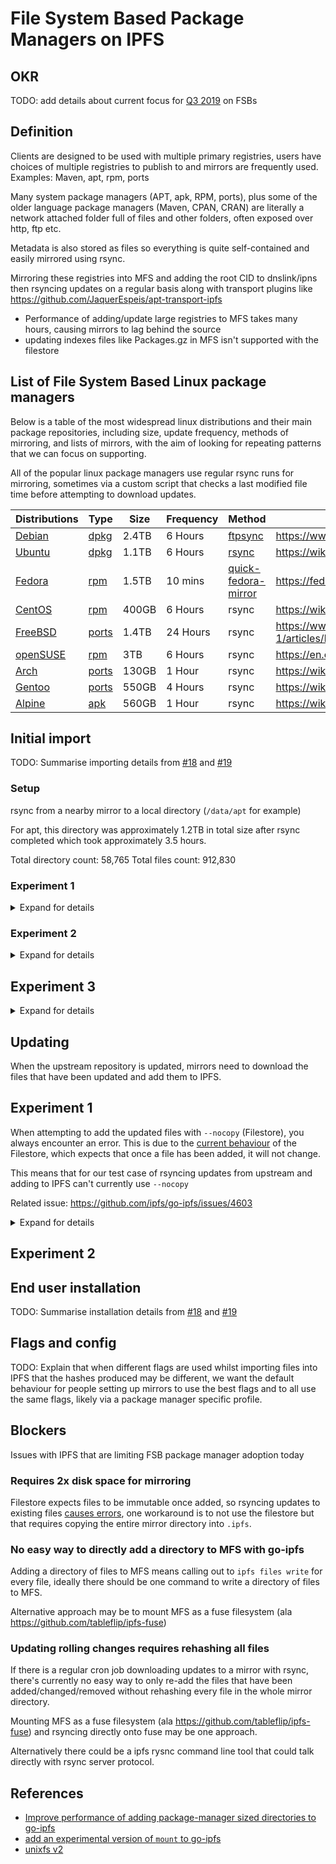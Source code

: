 # File System Based Package Managers on IPFS

## OKR

TODO: add details about current focus for [Q3 2019](https://github.com/ipfs/package-managers/issues/69) on FSBs

## Definition

Clients are designed to be used with multiple primary registries, users have choices of multiple registries to publish to and mirrors are frequently used. Examples: Maven, apt, rpm, ports

Many system package managers (APT, apk, RPM, ports), plus some of the older language package managers (Maven, CPAN, CRAN) are literally a network attached folder full of files and other folders, often exposed over http, ftp etc.

Metadata is also stored as files so everything is quite self-contained and easily mirrored using rsync.

Mirroring these registries into MFS and adding the root CID to dnslink/ipns then rsyncing updates on a regular basis along with transport plugins like https://github.com/JaquerEspeis/apt-transport-ipfs

- Performance of adding/update large registries to MFS takes many hours, causing mirrors to lag behind the source
- updating indexes files like Packages.gz in MFS isn't supported with the filestore

## List of File System Based Linux package managers

Below is a table of the most widespread linux distributions and their main package repositories, including size, update frequency, methods of mirroring, and lists of mirrors, with the aim of looking for repeating patterns that we can focus on supporting.

All of the popular linux package managers use regular rsync runs for mirroring, sometimes via a custom script that checks a last modified file time before attempting to download updates.

| Distributions                                                       | Type                                  | Size  | Frequency | Method                                                                            | Docs                                                                        |
|---------------------------------------------------------------------|---------------------------------------|-------|-----------|-----------------------------------------------------------------------------------|-----------------------------------------------------------------------------|
| [Debian](https://www.debian.org/mirror/list)                        | [dpkg](../package-managers/dpkg.md)   | 2.4TB | 6 Hours   | [ftpsync](https://salsa.debian.org/mirror-team/archvsync/blob/master/bin/ftpsync) | https://www.debian.org/mirror/ftpmirror                                     |
| [Ubuntu](https://launchpad.net/ubuntu/+archivemirrors)              | [dpkg](../package-managers/dpkg.md)   | 1.1TB | 6 Hours   | [rsync](https://wiki.ubuntu.com/Mirrors/Scripts)                                  | https://wiki.ubuntu.com/Mirrors                                             |
| [Fedora](https://admin.fedoraproject.org/mirrormanager/)            | [rpm](../package-managers/rpm.md)     | 1.5TB | 10 mins   | [quick-fedora-mirror](https://pagure.io/quick-fedora-mirror)                      | https://fedoraproject.org/wiki/Infrastructure/Mirroring                     |
| [CentOS](https://www.centos.org/download/mirrors/)                  | [rpm](../package-managers/rpm.md)     | 400GB | 6 Hours   | rsync                                                                             | https://wiki.centos.org/HowTos/CreatePublicMirrors                          |
| [FreeBSD](https://www.freebsd.org/doc/handbook/eresources-web.html) | [ports](../package-managers/ports.md) | 1.4TB | 24 Hours  | rsync                                                                             | https://www.freebsd.org/doc/en_US.ISO8859-1/articles/hubs/mirror-howto.html |
| [openSUSE](https://mirrors.opensuse.org/)                           | [rpm](../package-managers/rpm.md)     | 3TB   | 6 Hours   | rsync                                                                             | https://en.opensuse.org/openSUSE:Mirror_howto                               |
| [Arch](https://www.archlinux.org/mirrorlist/all/)                   | [ports](../package-managers/ports.md) | 130GB | 1 Hour    | rsync                                                                             | https://wiki.archlinux.org/index.php/Mirrors                                |
| [Gentoo](https://www.gentoo.org/support/rsync-mirrors/)             | [ports](../package-managers/ports.md) | 550GB | 4 Hours   | rsync                                                                             | https://wiki.gentoo.org/wiki/Project:Infrastructure/Mirrors/Source          |
| [Alpine](https://mirrors.alpinelinux.org/)                          | [apk](../package-managers/apk.md)     | 560GB | 1 Hour    | rsync                                                                             | https://wiki.alpinelinux.org/wiki/How_to_setup_a_Alpine_Linux_mirror        |

## Initial import

TODO: Summarise importing details from [#18](https://github.com/ipfs/package-managers/issues/18) and [#19](https://github.com/ipfs/package-managers/issues/19)

### Setup

rsync from a nearby mirror to a local directory (`/data/apt` for example)

For apt, this directory was approximately 1.2TB in total size after rsync completed which took approximately 3.5 hours.

Total directory count: 58,765
Total files count: 912,830

### Experiment 1

<details><summary>Expand for details</summary>
<p>

Tested using go-ipfs 0.4.19

1. set up the ipfs repo, set config (based on [ipfs/notes/issues/212](https://github.com/ipfs/notes/issues/212)) and start the daemon running:

```shell
$ export IPFS_PATH=/data/.ipfs
$ export IPFS_FD_MAX=4096

$ ipfs init

$ ipfs config Reprovider.Interval "0"
$ ipfs config --json Datastore.NoSync true
$ ipfs config --json Experimental.ShardingEnabled true
$ ipfs config --json Experimental.FilestoreEnabled true

$ ipfs daemon
```

2. add the directory to IPFS

```shell
$ time ipfs add -r --progress --offline --fscache --quieter --raw-leaves --nocopy /data/apt
```

This took approximately 12 hours to complete successfully

3. Inspect the ipfs repo stats:

```shell
$ ipfs stats repo --human
```

```
NumObjects:       5824574
RepoSize (MiB):   1086
StorageMax (MiB): 9536
RepoPath:         /data/.ipfs
Version:          fs-repo@7
```

</p>
</details>

### Experiment 2

<details><summary>Expand for details</summary>
<p>

Tested using go-ipfs 0.4.19

1. set up the ipfs repo, set config (based on [ipfs/notes/issues/212](https://github.com/ipfs/notes/issues/212)) and start the daemon running:

```shell
$ export IPFS_PATH=/data/.ipfs
$ export IPFS_FD_MAX=4096

$ ipfs init --profile=badgerds

$ ipfs config Reprovider.Interval "0"
$ ipfs config --json Datastore.NoSync true
$ ipfs config --json Experimental.ShardingEnabled true
$ ipfs config --json Experimental.FilestoreEnabled true

$ ipfs daemon
```

2. add the directory to IPFS

```shell
$ time ipfs add -r --progress --offline --fscache --quieter --raw-leaves --nocopy /data/apt
```

This took approximately 18 hours to complete successfully

3. Inspect the ipfs repo stats:

```shell
$ ipfs stats repo --human
```

```
NumObjects:       5824574
RepoSize (MiB):   1825
StorageMax (MiB): 9536
RepoPath:         /data/.ipfs
Version:          fs-repo@7
```

</p>
</details>

## Experiment 3

<details><summary>Expand for details</summary>
<p>

Tested using go-ipfs 0.4.19

1. set up the ipfs repo, set config (based on [ipfs/notes/issues/212](https://github.com/ipfs/notes/issues/212)) and start the daemon running:

```shell
$ export IPFS_PATH=/data/.ipfs
$ export IPFS_FD_MAX=4096

$ ipfs init

$ ipfs config Reprovider.Interval "0"
$ ipfs config --json Datastore.NoSync true
$ ipfs config --json Experimental.ShardingEnabled true

$ ipfs daemon
```

2. add the directory to IPFS:

```shell
$ ipfs add -r --progress --offline --quieter --raw-leaves /data/apt
```
This took approximately 36 hours to complete successfully

</p>
</details>



## Updating

When the upstream repository is updated, mirrors need to download the files that have been updated and add them to IPFS.

## Experiment 1

When attempting to add the updated files with `--nocopy` (Filestore), you always encounter an error. This is due to the [current behaviour](https://github.com/ipfs/go-ipfs/issues/5734#issuecomment-492931782) of the Filestore, which expects that once a file has been added, it will not change.

This means that for our test case of rsyncing updates from upstream and adding to IPFS can't currently use `--nocopy`

Related issue: https://github.com/ipfs/go-ipfs/issues/4603

<details><summary>Expand for details</summary>
<p>

```
$ ipfs add -r --progress --offline --fscache --quieter --raw-leaves --nocopy /data/apt
badger 2019/03/10 13:41:56 INFO: All 8 tables opened in 1.692s                                                                                  badger 2019/03/10 13:41:56 INFO: Replaying file id: 7 at offset: 43557796                                                                       badger 2019/03/10 13:41:56 INFO: Replay took: 12.022µs                                                                                           1.07 TiB / 1.18 TiB [============================= 1.18 TiB / 1.18 TiB [==================================================================================================================================] 100.00%^[[B^[[B^[[B^[[B^[[BQmQsQ9mtDXu5NTeXpinXuPUjy3nMbCi5rLfrycbf9rDdvh
Error: failed to get block for zb2rhjn4bxfqtxZrzfNYyQgm1EvKHcRket2TbdR6Y2L46zax3: data in file did not match. apt/dists/disco/universe/debian-installer/binary-i386/Packages.gz offset 0
badger 2019/03/10 17:02:14 INFO: Storing value log head: {Fid:7 Len:48 Offset:56345495}
badger 2019/03/10 17:02:17 INFO: Force compaction on level 0 done

real    200m23.176s
user    101m42.635s
sys     12m36.793s
```

</p>
</details>

## Experiment 2

## End user installation

TODO: Summarise installation details from [#18](https://github.com/ipfs/package-managers/issues/18) and [#19](https://github.com/ipfs/package-managers/issues/19)

## Flags and config

TODO: Explain that when different flags are used whilst importing files into IPFS that the hashes produced may be different, we want the default behaviour for people setting up mirrors to use the best flags and to all use the same flags, likely via a package manager specific profile.

## Blockers

Issues with IPFS that are limiting FSB package manager adoption today

### Requires 2x disk space for mirroring

Filestore expects files to be immutable once added, so rsyncing updates to existing files [causes errors](https://github.com/protocol/package-managers/issues/18#issuecomment-471365124), one workaround is to not use the filestore but that requires copying the entire mirror directory into `.ipfs`.

### No easy way to directly add a directory to MFS with go-ipfs

Adding a directory of files to MFS means calling out to `ipfs files write` for every file, ideally there should be one command to write a directory of files to MFS.

Alternative approach may be to mount MFS as a fuse filesystem (ala https://github.com/tableflip/ipfs-fuse)

### Updating rolling changes requires rehashing all files

If there is a regular cron job downloading updates to a mirror with rsync, there's currently no easy way to only re-add the files that have been added/changed/removed without rehashing every file in the whole mirror directory.

Mounting MFS as a fuse filesystem (ala https://github.com/tableflip/ipfs-fuse) and rsyncing directly onto fuse may be one approach.

Alternatively there could be a ipfs rysnc command line tool that could talk directly with rsync server protocol.

## References

- [Improve performance of adding package-manager sized directories to go-ipfs](https://github.com/ipfs/package-managers/issues/77)
- [add an experimental version of `mount` to go-ipfs](https://github.com/ipfs/package-managers/issues/74)
- [unixfs v2](https://github.com/ipfs/roadmap/issues/19)
